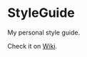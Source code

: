 # StyleGuide

<p>My personal style guide.</p>

Check it on [Wiki](https://github.com/romeoviolini/StyleGuide/wiki).
